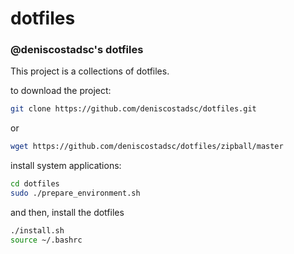 dotfiles
========

### @deniscostadsc's dotfiles

This project is a collections of dotfiles.

to download the project:

```bash
git clone https://github.com/deniscostadsc/dotfiles.git
```

or

```bash
wget https://github.com/deniscostadsc/dotfiles/zipball/master
```

install system applications:

```bash
cd dotfiles
sudo ./prepare_environment.sh
```

and then, install the dotfiles

```bash
./install.sh
source ~/.bashrc
```
